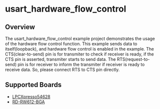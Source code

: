 # usart_hardware_flow_control

## Overview
The usart_hardware_flow_control example project demonstrates the usage
of the hardware flow control function. This example sends data to itself(loopback),
and hardware flow control is enabled in the example. The CTS(clear-to-send)
pin is for transmiter to check if receiver is ready, if the CTS pin is asserted,
transmiter starts to send data. The RTS(request-to-send) pin is for receiver
to inform the transmiter if receiver is ready to receive data. So, please connect
RTS to CTS pin directly.

## Supported Boards
- [LPCXpresso54628](../../../../_boards/lpcxpresso54628/driver_examples/usart/hardware_flow_control/example_board_readme.md)
- [RD-RW612-BGA](../../../../_boards/rdrw612bga/driver_examples/usart/hardware_flow_control/example_board_readme.md)
